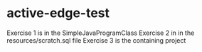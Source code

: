 # active-edge-test
Exercise 1 is in the SimpleJavaProgramClass
Exercise 2 in in the resources/scratch.sql file
Exercise 3 is the containing project
